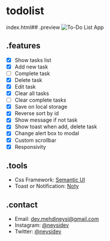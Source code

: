 # todolist
index.html## .preview
![To-Do List App](https://i.ibb.co/h73STxF/screencapture-localhost-5500-2020-11-29-22-11-39.png)

## .features
- [x] Show tasks list
- [x] Add new task
- [ ] Complete task
- [x] Delete task
- [x] Edit task
- [x] Clear all tasks
- [ ] Clear complete tasks
- [x] Save on local storage
- [x] Reverse sort by id
- [x] Show message if not task
- [x] Show toast when add, delete task
- [x] Change alert box to modal
- [x] Custom scrollbar
- [x] Responsivity

## .tools
- Css Framework: [Semantic UI](https://semantic-ui.com)
- Toast or Notification: [Noty](https://ned.im/noty)

## .contact
- Email: [dev.mehdineysi@gmail.com](mailto:dev.mehdineysi@gmail.com)
- Instagram: [@neysidev](https://instagram.com/neysidev)
- Twitter: [@neysidev](https://twitter.com/neysidev)
